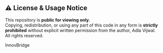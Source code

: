 ## ⚠️ License & Usage Notice

This repository is **public for viewing only**.  
Copying, redistribution, or using any part of this code in any form is **strictly prohibited** without explicit written permission from the author, Adla Vijwal.  
All rights reserved.


InnovBridge
